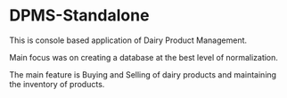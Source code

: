 # DPMS-Standalone
This is console based application of Dairy Product Management.  

Main focus was on creating a database at the best level of normalization.

The main feature is Buying and Selling of dairy products and maintaining the inventory of products.

